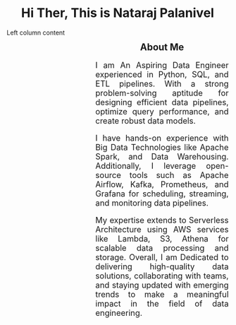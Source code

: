 <h1 align="center"> Hi Ther, This is Nataraj Palanivel </h1>  



<div style="display: flex;">
    <div style="flex: 4;">
        Left column content
    </div>
    <div style="flex: 6;">
<h2 align="center">About Me</h2>
<p style='font-size: 18px; text-align: justify; text-justify: inter-word;'>        
I am An Aspiring Data Engineer experienced in Python, SQL, and ETL pipelines. With a strong problem-solving aptitude for designing efficient data pipelines, optimize query performance, and create robust data models. </p>
        
<p style='font-size: 18px; text-align: justify; text-justify: inter-word;'> I have hands-on experience with Big Data Technologies like Apache Spark, and Data Warehousing. Additionally, I leverage open-source tools such as Apache Airflow, Kafka, Prometheus, and Grafana for scheduling, streaming, and monitoring data pipelines. </p>
<p style='font-size: 18px; text-align: justify; text-justify: inter-word;'> My expertise extends to Serverless Architecture using AWS services like Lambda, S3, Athena for scalable data processing and storage. Overall, I am Dedicated to delivering high-quality data solutions, collaborating with teams, and staying updated with emerging trends to make a meaningful impact in the field of data engineering.</p>
    </div>
</div>
